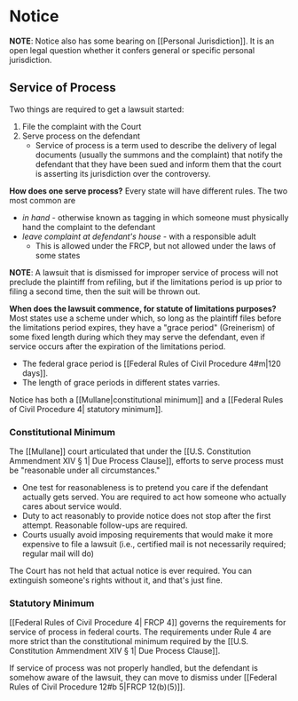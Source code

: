 # Notice
**NOTE**: Notice also has some bearing on [[Personal Jurisdiction]]. It is an open legal question whether it confers general or specific personal jurisdiction.
## Service of Process
Two things are required to get a lawsuit started:
1. File the complaint with the Court
2. Serve process on the defendant
	* Service of process is a term used to describe the delivery of legal documents (usually the summons and the complaint) that notify the defendant that they have been sued and inform them that the court is asserting its jurisdiction over the controversy.

**How does one serve process?**
Every state will have different rules. The two most common are
* *in hand* - otherwise known as tagging in which someone must physically hand the complaint to the defendant
* *leave complaint at defendant's house* - with a responsible adult
	* This is allowed under the FRCP, but not allowed under the laws of some states

**NOTE**: A lawsuit that is dismissed for improper service of process will not preclude the plaintiff from refiling, but if the limitations period is up prior to filing a second time, then the suit will be thrown out.

**When does the lawsuit commence, for statute of limitations purposes?**
Most states use a scheme under which, so long as the plaintiff files before the limitations period expires, they have a "grace period" (Greinerism) of some fixed length during which they may serve the defendant, even if service occurs after the expiration of the limitations period.
* The federal grace period is [[Federal Rules of Civil Procedure 4#m|120 days]].
* The length of grace periods in different states varries.

Notice has both a [[Mullane|constitutional minimum]] and a [[Federal Rules of Civil Procedure 4| statutory minimum]].

### Constitutional Minimum
The [[Mullane]] court articulated that under the [[U.S. Constitution Ammendment XIV § 1| Due Process Clause]], efforts to serve process must be "reasonable under all circumstances."
* One test for reasonableness is to pretend you care if the defendant actually gets served. You are required to act how someone who actually cares about service would.
* Duty to act reasonably to provide notice does not stop after the first attempt. Reasonable follow-ups are required.
* Courts usually avoid imposing requirements that would make it more expensive to file a lawsuit (i.e., certified mail is not necessarily required; regular mail will do)

The Court has not held that actual notice is ever required. You can extinguish someone's rights without it, and that's just fine.

### Statutory Minimum
[[Federal Rules of Civil Procedure 4| FRCP 4]] governs the requirements for service of process in federal courts. The requirements under Rule 4 are more strict than the constitutional minimum required by the [[U.S. Constitution Ammendment XIV § 1| Due Process Clause]].

If service of process was not properly handled, but the defendant is somehow aware of the lawsuit, they can move to dismiss under [[Federal Rules of Civil Procedure 12#b 5|FRCP 12(b)(5)]].